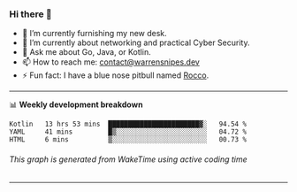 ### Hi there 👋

- 🔭 I’m currently furnishing my new desk.
- 🌱 I’m currently about networking and practical Cyber Security.
- 💬 Ask me about Go, Java, or Kotlin.
- 📫 How to reach me: contact@warrensnipes.dev
- ⚡ Fun fact: I have a blue nose pitbull named [Rocco](https://i.imgur.com/iLsSCKu.jpg).

-------

📊 **Weekly development breakdown**
<!--START_SECTION:waka-->
```text
Kotlin   13 hrs 53 mins  ███████████████████████▓░   94.54 % 
YAML     41 mins         █▒░░░░░░░░░░░░░░░░░░░░░░░   04.72 % 
HTML     6 mins          ▒░░░░░░░░░░░░░░░░░░░░░░░░   00.73 % 
```
<!--END_SECTION:waka-->
###### *This graph is generated from WakeTime using active coding time*
-------
